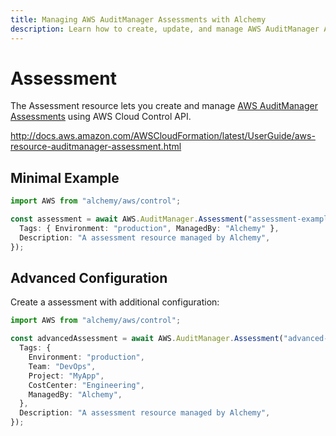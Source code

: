 ```yaml
---
title: Managing AWS AuditManager Assessments with Alchemy
description: Learn how to create, update, and manage AWS AuditManager Assessments using Alchemy Cloud Control.
---
```


# Assessment

The Assessment resource lets you create and manage [AWS AuditManager Assessments](https://docs.aws.amazon.com/auditmanager/latest/userguide/) using AWS Cloud Control API.

http://docs.aws.amazon.com/AWSCloudFormation/latest/UserGuide/aws-resource-auditmanager-assessment.html

## Minimal Example

```ts
import AWS from "alchemy/aws/control";

const assessment = await AWS.AuditManager.Assessment("assessment-example", {
  Tags: { Environment: "production", ManagedBy: "Alchemy" },
  Description: "A assessment resource managed by Alchemy",
});
```

## Advanced Configuration

Create a assessment with additional configuration:

```ts
import AWS from "alchemy/aws/control";

const advancedAssessment = await AWS.AuditManager.Assessment("advanced-assessment", {
  Tags: {
    Environment: "production",
    Team: "DevOps",
    Project: "MyApp",
    CostCenter: "Engineering",
    ManagedBy: "Alchemy",
  },
  Description: "A assessment resource managed by Alchemy",
});
```

